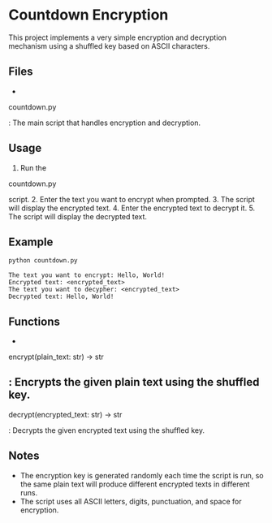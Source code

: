 # Countdown Encryption

This project implements a very simple encryption and decryption mechanism using a shuffled key based on ASCII characters.

## Files

- 

countdown.py

: The main script that handles encryption and decryption.

## Usage

1. Run the 

countdown.py

 script.
2. Enter the text you want to encrypt when prompted.
3. The script will display the encrypted text.
4. Enter the encrypted text to decrypt it.
5. The script will display the decrypted text.

## Example

```sh
python countdown.py
```

```
The text you want to encrypt: Hello, World!
Encrypted text: <encrypted_text>
The text you want to decypher: <encrypted_text>
Decrypted text: Hello, World!
```

## Functions

- 

encrypt(plain_text: str) -> str

: Encrypts the given plain text using the shuffled key.
- 

decrypt(encrypted_text: str) -> str

: Decrypts the given encrypted text using the shuffled key.

## Notes

- The encryption key is generated randomly each time the script is run, so the same plain text will produce different encrypted texts in different runs.
- The script uses all ASCII letters, digits, punctuation, and space for encryption.
